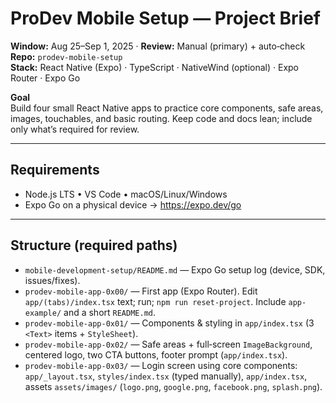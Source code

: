 # ProDev Mobile Setup — Project Brief

**Window:** Aug 25–Sep 1, 2025 · **Review:** Manual (primary) + auto‑check  
**Repo:** `prodev-mobile-setup`  
**Stack:** React Native (Expo) · TypeScript · NativeWind (optional) · Expo Router · Expo Go

**Goal**  
Build four small React Native apps to practice core components, safe areas, images, touchables, and basic routing. Keep code and docs lean; include only what’s required for review.

---

## Requirements
- Node.js LTS • VS Code • macOS/Linux/Windows
- Expo Go on a physical device → https://expo.dev/go

---

## Structure (required paths)
- `mobile-development-setup/README.md` — Expo Go setup log (device, SDK, issues/fixes).
- `prodev-mobile-app-0x00/` — First app (Expo Router). Edit `app/(tabs)/index.tsx` text; run; `npm run reset-project`. Include `app-example/` and a short `README.md`.
- `prodev-mobile-app-0x01/` — Components & styling in `app/index.tsx` (3 `<Text>` items + `StyleSheet`).
- `prodev-mobile-app-0x02/` — Safe areas + full‑screen `ImageBackground`, centered logo, two CTA buttons, footer prompt (`app/index.tsx`).
- `prodev-mobile-app-0x03/` — Login screen using core components: `app/_layout.tsx`, `styles/index.tsx` (typed manually), `app/index.tsx`, assets `assets/images/` (`logo.png`, `google.png`, `facebook.png`, `splash.png`).



